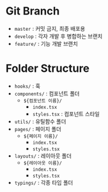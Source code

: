 # Git Branch

- `master` : 커밋 금지, 최종 배포용
- `develop` : 각자 개발 후 병합하는 브랜치
- `feature/` : 기능 개발 브랜치

# Folder Structure

- `hooks/` : 훅
- `components/` : 컴포넌트 폴더
  - `${컴포넌트 이름}/`
    - `index.tsx`
    - `styles.tsx` : 컴포넌트 스타일
- `utils/` : 유틸함수 폴더
- `pages/` : 페이지 폴더
  - `${페이지 이름}/`
    - `index.tsx`
    - `styles.tsx`
- `layouts/` : 레이아웃 폴더
  - `${레이아웃 이름}/`
    - `index.tsx`
    - `styles.tsx`
- `typings/` : 각종 타입 폴더
